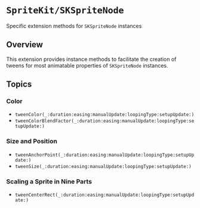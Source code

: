 # ``SpriteKit/SKSpriteNode``

Specific extension methods for `SKSpriteNode` instances

## Overview

This extension provides instance methods to facilitate the creation of tweens for most animatable properties of `SKSpriteNode` instances.

## Topics

### Color

- ``tweenColor(_:duration:easing:manualUpdate:loopingType:setupUpdate:)``
- ``tweenColorBlendFactor(_:duration:easing:manualUpdate:loopingType:setupUpdate:)``

### Size and Position

- ``tweenAnchorPoint(_:duration:easing:manualUpdate:loopingType:setupUpdate:)``
- ``tweenSize(_:duration:easing:manualUpdate:loopingType:setupUpdate:)``

### Scaling a Sprite in Nine Parts

- ``tweenCenterRect(_:duration:easing:manualUpdate:loopingType:setupUpdate:)``
